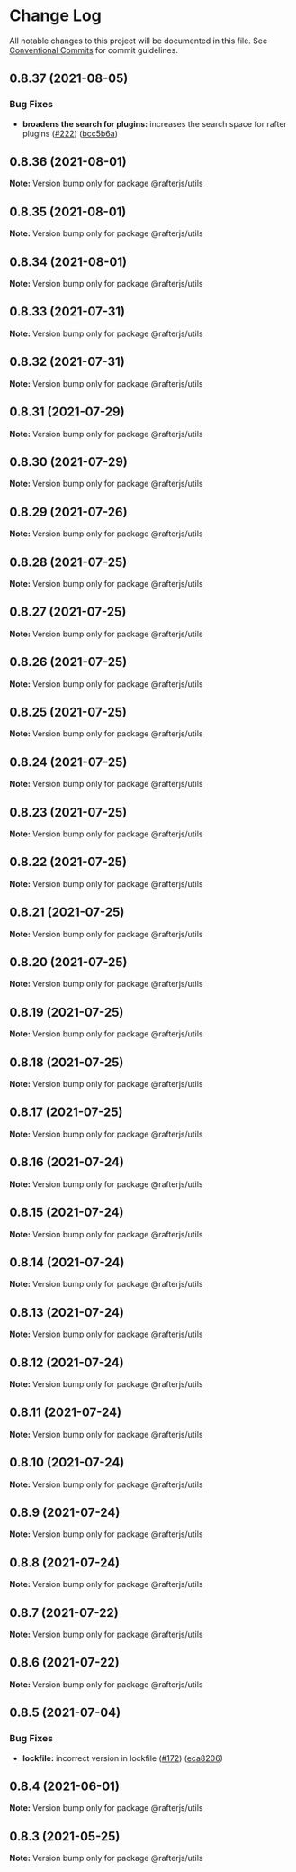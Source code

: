 # Change Log

All notable changes to this project will be documented in this file.
See [Conventional Commits](https://conventionalcommits.org) for commit guidelines.

## 0.8.37 (2021-08-05)


### Bug Fixes

* **broadens the search for plugins:** increases the search space for rafter plugins ([#222](https://github.com/rafterjs/rafter/issues/222)) ([bcc5b6a](https://github.com/rafterjs/rafter/commit/bcc5b6af7b0323e5a87afba436acb24163c3581d))





## 0.8.36 (2021-08-01)

**Note:** Version bump only for package @rafterjs/utils





## 0.8.35 (2021-08-01)

**Note:** Version bump only for package @rafterjs/utils





## 0.8.34 (2021-08-01)

**Note:** Version bump only for package @rafterjs/utils





## 0.8.33 (2021-07-31)

**Note:** Version bump only for package @rafterjs/utils





## 0.8.32 (2021-07-31)

**Note:** Version bump only for package @rafterjs/utils





## 0.8.31 (2021-07-29)

**Note:** Version bump only for package @rafterjs/utils





## 0.8.30 (2021-07-29)

**Note:** Version bump only for package @rafterjs/utils





## 0.8.29 (2021-07-26)

**Note:** Version bump only for package @rafterjs/utils

## 0.8.28 (2021-07-25)

**Note:** Version bump only for package @rafterjs/utils

## 0.8.27 (2021-07-25)

**Note:** Version bump only for package @rafterjs/utils

## 0.8.26 (2021-07-25)

**Note:** Version bump only for package @rafterjs/utils

## 0.8.25 (2021-07-25)

**Note:** Version bump only for package @rafterjs/utils

## 0.8.24 (2021-07-25)

**Note:** Version bump only for package @rafterjs/utils

## 0.8.23 (2021-07-25)

**Note:** Version bump only for package @rafterjs/utils

## 0.8.22 (2021-07-25)

**Note:** Version bump only for package @rafterjs/utils

## 0.8.21 (2021-07-25)

**Note:** Version bump only for package @rafterjs/utils

## 0.8.20 (2021-07-25)

**Note:** Version bump only for package @rafterjs/utils

## 0.8.19 (2021-07-25)

**Note:** Version bump only for package @rafterjs/utils

## 0.8.18 (2021-07-25)

**Note:** Version bump only for package @rafterjs/utils

## 0.8.17 (2021-07-25)

**Note:** Version bump only for package @rafterjs/utils

## 0.8.16 (2021-07-24)

**Note:** Version bump only for package @rafterjs/utils

## 0.8.15 (2021-07-24)

**Note:** Version bump only for package @rafterjs/utils

## 0.8.14 (2021-07-24)

**Note:** Version bump only for package @rafterjs/utils

## 0.8.13 (2021-07-24)

**Note:** Version bump only for package @rafterjs/utils

## 0.8.12 (2021-07-24)

**Note:** Version bump only for package @rafterjs/utils

## 0.8.11 (2021-07-24)

**Note:** Version bump only for package @rafterjs/utils

## 0.8.10 (2021-07-24)

**Note:** Version bump only for package @rafterjs/utils

## 0.8.9 (2021-07-24)

**Note:** Version bump only for package @rafterjs/utils

## 0.8.8 (2021-07-24)

**Note:** Version bump only for package @rafterjs/utils

## 0.8.7 (2021-07-22)

**Note:** Version bump only for package @rafterjs/utils

## 0.8.6 (2021-07-22)

**Note:** Version bump only for package @rafterjs/utils

## 0.8.5 (2021-07-04)

### Bug Fixes

- **lockfile:** incorrect version in lockfile ([#172](https://github.com/rafterjs/rafter/issues/172)) ([eca8206](https://github.com/rafterjs/rafter/commit/eca820680574c45714a5cf56560b5f41a1553fa1))

## 0.8.4 (2021-06-01)

**Note:** Version bump only for package @rafterjs/utils

## 0.8.3 (2021-05-25)

**Note:** Version bump only for package @rafterjs/utils
